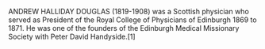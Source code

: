 ANDREW HALLIDAY DOUGLAS (1819-1908) was a Scottish physician who served as President of the Royal College of Physicians of Edinburgh 1869 to 1871. He was one of the founders of the Edinburgh Medical Missionary Society with Peter David Handyside.[1]
